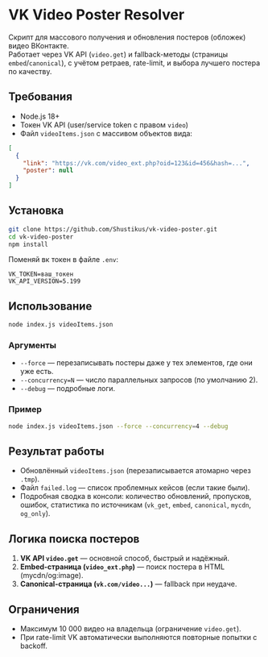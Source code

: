 # VK Video Poster Resolver

Скрипт для массового получения и обновления постеров (обложек) видео ВКонтакте.  
Работает через VK API (`video.get`) и fallback-методы (страницы `embed`/`canonical`), с учётом ретраев, rate-limit, и выбора лучшего постера по качеству.

## Требования

- Node.js 18+
- Токен VK API (user/service token с правом `video`)
- Файл `videoItems.json` с массивом объектов вида:

```json
[
  {
    "link": "https://vk.com/video_ext.php?oid=123&id=456&hash=...",
    "poster": null
  }
]
````

## Установка

```bash
git clone https://github.com/Shustikus/vk-video-poster.git
cd vk-video-poster
npm install
```

Поменяй вк токен в файле `.env`:

```env
VK_TOKEN=ваш_токен
VK_API_VERSION=5.199
```

## Использование

```bash
node index.js videoItems.json
```

### Аргументы

* `--force` — перезаписывать постеры даже у тех элементов, где они уже есть.
* `--concurrency=N` — число параллельных запросов (по умолчанию 2).
* `--debug` — подробные логи.

### Пример

```bash
node index.js videoItems.json --force --concurrency=4 --debug
```

## Результат работы

* Обновлённый `videoItems.json` (перезаписывается атомарно через `.tmp`).
* Файл `failed.log` — список проблемных кейсов (если такие были).
* Подробная сводка в консоли: количество обновлений, пропусков, ошибок, статистика по источникам (`vk_get`, `embed`, `canonical`, `mycdn`, `og_only`).

## Логика поиска постеров

1. **VK API `video.get`** — основной способ, быстрый и надёжный.
2. **Embed-страница (`video_ext.php`)** — поиск постера в HTML (mycdn/og:image).
3. **Canonical-страница (`vk.com/video...`)** — fallback при неудаче.

## Ограничения

* Максимум 10 000 видео на владельца (ограничение `video.get`).
* При rate-limit VK автоматически выполняются повторные попытки с backoff.
